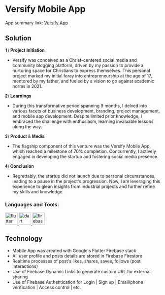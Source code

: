 # Versify Mobile App
App summary link: [Versify App](https://wongzxofficial.wixsite.com/portfolio/projects)

## Solution
𝟏) 𝐏𝐫𝐨𝐣𝐞𝐜𝐭 𝐈𝐧𝐢𝐭𝐢𝐚𝐭𝐢𝐨𝐧
- Versify was conceived as a Christ-centered social media and community blogging platform, driven by my passion to provide a nurturing space for Christians to express themselves. This personal project marked my initial foray into entrepreneurship at the age of 17, mentored by my father, and fueled by a vision to go against academic norms in 2021.

𝟐) 𝐋𝐞𝐚𝐫𝐧𝐢𝐧𝐠𝐬
- During this transformative period spanning 9 months, I delved into various facets of business development, branding, project management, and mobile app development. Despite limited prior knowledge, I embraced the challenge with enthusiasm, learning invaluable lessons along the way.

𝟑) 𝐏𝐫𝐨𝐝𝐮𝐜𝐭 & 𝐌𝐞𝐝𝐢𝐚
- The flagship component of this venture was the Versify Mobile App, which reached a milestone of 70% completion. Concurrently, I actively engaged in developing the startup and fostering social media presence.

𝟒) 𝐂𝐨𝐧𝐜𝐥𝐮𝐬𝐢𝐨𝐧
- Regrettably, the startup did not launch due to personal circumstances, leading to a pause in the project's progression. Now, I am leveraging this experience to glean insights from industrial projects and further refine my skills and knowledge.

<h3 align="left">Languages and Tools:</h3>
<p align="left"> <a href="https://flutter.dev" target="_blank" rel="noreferrer"> <img src="https://www.vectorlogo.zone/logos/flutterio/flutterio-icon.svg" alt="flutter" width="40" height="40"/> </a> <a href="https://www.w3.org/html/" target="_blank" rel="noreferrer"> <a href="https://dart.dev" target="_blank" rel="noreferrer"> <img src="https://www.vectorlogo.zone/logos/dartlang/dartlang-icon.svg" alt="dart" width="40" height="40"/> </a> <a href="https://firebase.google.com/" target="_blank" rel="noreferrer"> <img src="https://www.vectorlogo.zone/logos/firebase/firebase-icon.svg" alt="firebase" width="40" height="40"/> </a> </p>

## Technology
- Mobile App was created with Google's Flutter Firebase stack
- All user profile and posts details are stored in Firebase Firestore
- Realtime processes of post's likes, shares, saves, follows (post interactions)
- Use of Firebase Dynamic Links to generate custom URL for external sharing
- Use of Firebase Authentication for Login | Sign up | Email/phone verification | Access control | etc.
